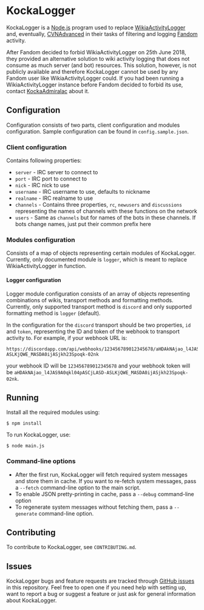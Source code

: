 # KockaLogger
KockaLogger is a [Node.js](https://nodejs.org) program used to replace [WikiaActivityLogger](https://github.com/KockaAdmiralac/WikiaActivityLogger)  and, eventually, [CVNAdvanced](https://github.com/KockaAdmiralac/CVNAdvanced) in their tasks of filtering and logging [Fandom](https://community.fandom.com) activity.

After Fandom decided to forbid WikiaActivityLogger on 25th June 2018, they provided an alternative solution to wiki activity logging that does not consume as much server (and bot) resources. This solution, however, is not publicly available and therefore KockaLogger cannot be used by any Fandom user like WikiaActivityLogger could. If you had been running a WikiaActivityLogger instance before Fandom decided to forbid its use, contact [KockaAdmiralac](https://dev.fandom.com/wiki/User_talk:KockaAdmiralac) about it.

## Configuration
Configuration consists of two parts, client configuration and modules configuration. Sample configuration can be found in `config.sample.json`.

### Client configuration
Contains following properties:
- `server` - IRC server to connect to
- `port` - IRC port to connect to
- `nick` - IRC nick to use
- `username` - IRC username to use, defaults to nickname
- `realname` - IRC realname to use
- `channels` - Contains three properties, `rc`, `newusers` and `discussions` representing the names of channels with these functions on the network
- `users` - Same as `channels` but for names of the bots in these channels. If bots change names, just put their common prefix here

### Modules configuration
Consists of a map of objects representing certain modules of KockaLogger. Currently, only documented module is `logger`, which is meant to replace WikiaActivityLogger in function.

#### Logger configuration
Logger module configuration consists of an array of objects representing combinations of wikis, transport methods and formatting methods. Currently, only supported transport method is `discord` and only supported formatting method is `logger` (default).

In the configuration for the `discord` transport should be two properties, `id` and `token`, representing the ID and token of the webhook to transport activity to. For example, if your webhook URL is:
```
https://discordapp.com/api/webhooks/123456789012345678/aHDAkNAjao_l4JAS9A0qkl04pASCjLASD-ASLKjQWE_MASDA0ijASjkh23Spoqk-02nk
```
your webhook ID will be `123456789012345678` and your webhook token will be `aHDAkNAjao_l4JAS9A0qkl04pASCjLASD-ASLKjQWE_MASDA0ijASjkh23Spoqk-02nk`.

## Running
Install all the required modules using:
```console
$ npm install
```

To run KockaLogger, use:
```console
$ node main.js
```

### Command-line options
- After the first run, KockaLogger will fetch required system messages and store them in cache. If you want to re-fetch system messages, pass a `--fetch` command-line option to the main script.
- To enable JSON pretty-printing in cache, pass a `--debug` command-line option
- To regenerate system messages without fetching them, pass a `--generate` command-line option.

## Contributing
To contribute to KockaLogger, see `CONTRIBUTING.md`.

## Issues
KockaLogger bugs and feature requests are tracked through [GitHub issues](https://github.com/KockaAdmiralac/KockaLogger/issues) in this repository. Feel free to open one if you need help with setting up, want to report a bug or suggest a feature or just ask for general information about KockaLogger.
